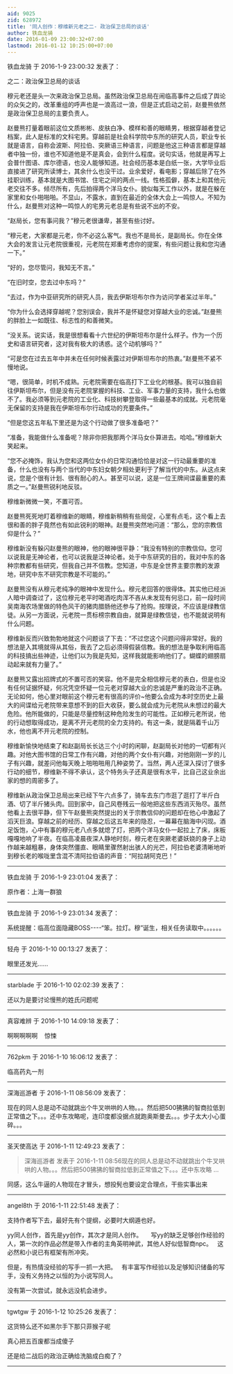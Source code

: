 ```yaml
---
aid: 9025
zid: 628972
title: '同人创作：穆维新元老之二- 政治保卫总局的谈话'
author: 铁血龙骑
date: 2016-01-09 23:00:32+07:00
lastmod: 2016-01-12 10:25:00+07:00
---
```


铁血龙骑 于 2016-1-9 23:00:32 发表了：

之二：政治保卫总局的谈话

穆元老还是头一次来政治保卫总局。虽然政治保卫总局在闹临高事件之后成了舆论的众矢之的，改革重组的呼声也是一浪高过一浪，但是正式启动之前，赵曼熊依然是政治保卫总局的主要负责人。

赵曼熊打量着眼前这位文质彬彬、皮肤白净、模样和善的眼睛男，根据穿越者登记档案，此人是标准的文科宅男。穿越前是社会科学院中东所的研究人员，职业专长就是语言，自称会波斯、阿拉伯、突厥语三种语言，问题是他这三种语言都是穿越者中独一份，谁也不知道他是不是真会，会到什么程度。说句实话，他就是再写上会普什图语、库尔德语，也没人能够知道。社会经历基本是白纸一张，大学毕业后直接进了研究所读博士，其余什么也没干过。业余爱好，看电影；穿越后除了在外挂职训练，基本就是大图书馆、住宅之间的两点一线。性格孤僻，基本上和其他元老交往不多。倾尽所有，先后拍得两个洋马女仆。貌似每天工作以外，就是在躲在家里和女仆啪啪啪。不显山，不露水，直到在最近的全体大会上一鸣惊人。不知为什么，赵曼熊对这种一鸣惊人的宅男元老总是有些说不出的不安。

“赵局长，您有事问我？”穆元老很谦卑，甚至有些讨好。

“穆元老，大家都是元老，你不必这么客气。我也不是局长，是副局长。你在全体大会的发言让元老院很重视，元老院在郑重考虑你的提案，有些问题让我和您沟通一下。”

“好的，您尽管问，我知无不言。”

“在旧时空，您去过中东吗？”

“去过，作为中亚研究所的研究人员，我去伊斯坦布尔作为访问学者呆过半年。”

“你为什么会选择穿越呢？您别误会，我并不是怀疑您对穿越大业的忠诚。”赵曼熊的胖脸上一如既往、标志性的和善微笑。

“没关系。说实话，我是很想看看十六世纪的伊斯坦布尔是什么样子。作为一个历史和语言研究者，这对我有极大的诱惑。这个动机够吗？”

“可是您在过去五年中并未在任何时候表露过对伊斯坦布尔的热衷。”赵曼熊不紧不慢地说。

“嗯，很简单，时机不成熟。元老院需要在临高打下工业化的根基。我可以独自前往伊斯坦布尔，但是没有元老院掌握的科技、工业、军事力量的支持，我什么也做不了。我必须等到元老院的工业化、科技树攀登取得一些最基本的成就。元老院毫无保留的支持是我在伊斯坦布尔行动成功的充要条件。”

“但是您这五年私下里还是为这个行动做了很多准备吧？”

“准备，我能做什么准备呢？除非你把我那两个洋马女仆算进去。哈哈。”穆维新大笑起来。

“您不必掩饰，我认为您和这两位女仆的日常沟通恰恰是对这一行动最重要的准备，什么也没有与两个当代的中东妇女朝夕相处更利于了解当代的中东。从这点来说，您是个很有计划、很有耐心的人。甚至可以说，这是一位王牌间谍最重要的素质之一。”赵曼熊锐利地反驳。

穆维新微微一笑，不置可否。

赵曼熊死死地盯着穆维新的眼睛，穆维新稍稍有些局促，心里有点毛，这个看上去很和善的胖子竟然也有如此锐利的眼神。赵曼熊突然地问道：“那么，您的宗教信仰是什么？”

穆维新没有躲闪赵曼熊的眼神，他的眼神很平静：“我没有特别的宗教信仰。您可以说我是无神论者，也可以说我是泛神论者。处于中东研究的目的，我对中东的各种宗教都有些研究，但我自己并不信教。您知道，中东是全世界主要宗教的发源地，研究中东不研究宗教是不可能的。”

赵曼熊没有从穆元老纯净的眼神中发现什么。穆元老回答的很得体。其实他已经派人暗中调查过了，这位穆元老平时喝酒吃肉浑不吝从未发现有何忌口，前一段时间吴南海农场里做的特色风干的猪肉腊肠他还参与了抢购。按理说，不应该是绿教信徒。从另一方面说，元老院一贯标榜宗教自由，就算是绿教信徒，也不能就说明有什么问题。

穆维新反而兴致勃勃地就这个问题谈了下去：“不过您这个问题问得非常好。我的想法是入其境就得从其俗，我去了之后必须得假装信教。我的想法是争取利用临高的科技搞出些神迹，让他们以为我是先知，这样我就能影响他们了。蝴蝶的翅膀扇动起来就有力量了。”

赵曼熊又露出招牌式的不置可否的笑容。他不是完全相信穆元老的表白，但是也没有任何证据怀疑，何况凭空怀疑一位元老对穿越大业的忠诚是严重的政治不正确。无论如何，他心里对眼前这个穆元老有很高的评价~他要么会成为本时空历史上最大的间谍给元老院带来意想不到的巨大收获，要么就会成为元老院从未想过的最大危险。他所能做的，只能是尽量控制这种危险发生的可能性。正如穆元老所说，他的行动想取得成功，是离不开元老院的全力支持的。有这一条，就是隔着千山万水，他也离不开元老院的控制。

穆维新愉快地结束了和赵副局长长达三个小时的闲聊，赵副局长对他的一切都有兴趣。对他大图书馆的日常工作有兴趣，对他的两个女仆有兴趣，对他刚刚一岁的儿子有兴趣，就差问他每天晚上啪啪啪用几种姿势了。当然，两人还深入探讨了很多行动的细节，穆维新不得不承认，这个特务头子还真是很有水平，比自己这业余出家的想的周密多了。

穆维新从政治保卫总局出来已经下午六点多了，骑车去东门市逛了逛打了半斤白酒、切了半斤猪头肉。回到家中，自己风卷残云一般地把这些东西消灭殆尽。虽然他看上去很平静，但下午赵曼熊突然提出的关于宗教信仰的问题却在他心中激起了滔天巨浪。穿越之前的经历、穿越之后这五年来的隐忍，一幕幕在脑海中闪现。酒足饭饱，心中有事的穆元老八点多就熄了灯，把两个洋马女仆一起拉上了床，床板嘎嘎地响了半夜。在临高凌晨夜深人静地时刻，穆元老在突厥老婆妖娆的身子上动作越来越粗暴，身体突然僵直、眼睛里骤然射出骇人的光芒，阿拉伯老婆清晰地听到穆长老的喉咙里含混不清阿拉伯语的声音：“阿拉胡阿克巴！”

---------

铁血龙骑 于 2016-1-9 23:01:04 发表了：

原作者：上海一群狼

---------

铁血龙骑 于 2016-1-9 23:01:34 发表了：

系统提醒：临高位面隐藏BOSS----“笨。拉灯。穆”诞生，相关任务读取中。。。。。。

---------

轻舟 于 2016-1-10 00:13:27 发表了：

眼里还发光……

---------

starblade 于 2016-1-10 02:02:39 发表了：

还以为是要讨论慢熊的姓氏问题呢

---------

真容难辨 于 2016-1-10 14:09:18 发表了：

啊啊啊啊啊    惊悚

---------

762pkm 于 2016-1-10 16:06:12 发表了：

临高药丸一剂

---------

深海巡游者 于 2016-1-11 08:56:09 发表了：

现在的同人总是动不动就跳出个牛叉哄哄的人物。。。然后把500狒狒的智商拉低到正常值之下。。。还中东攻略呢，连印度都没据点就跑奥斯曼去。。。步子太大小心蛋碎。。。

---------

圣天使高达 于 2016-1-11 12:49:23 发表了：

> 深海巡游者 发表于 2016-1-11 08:56现在的同人总是动不动就跳出个牛叉哄哄的人物。。。然后把500狒狒的智商拉低到正常值之下。。。还中东攻略 ...



同感，这么牛逼的人物现在才冒头，想投髡也要设定合理点，干些实事出来

---------

angel8th 于 2016-1-11 22:51:48 发表了：

支持作者写下去，最好先有个提纲，必要时大纲遁也好。

yy同人创作，首先是yy创作，其次才是同人创作。     写yy的缺乏足够创作经验的人，第一次的作品必然是带入作者的主角英明神武，其他人好似低智商npc。   这必然和小说已有框架有所冲突。

但是，有热情没经验的写手一抓一大把。   有丰富写作经验以及足够知识储备的写手，没有义务持之以恒的为小说写同人。

没有第一次尝试，就永远没机会进步。

---------

tgwtgw 于 2016-1-12 10:25:26 发表了：

这货特么还不如黑尔手下那只菲猴子呢

真心把五百废都当成傻子

还是给二战后的政治正确给洗脑成白痴了？

---------

